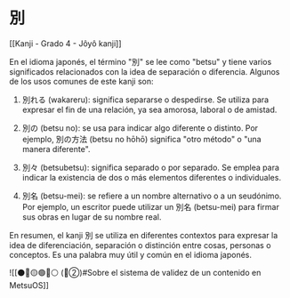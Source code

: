 # 別

[[Kanji - Grado 4 - Jôyô kanji]]

En el idioma japonés, el término "別" se lee como "betsu" y tiene varios significados relacionados con la idea de separación o diferencia. Algunos de los usos comunes de este kanji son:

1. 別れる (wakareru): significa separarse o despedirse. Se utiliza para expresar el fin de una relación, ya sea amorosa, laboral o de amistad.

2. 別の (betsu no): se usa para indicar algo diferente o distinto. Por ejemplo, 別の方法 (betsu no hōhō) significa "otro método" o "una manera diferente".

3. 別々 (betsubetsu): significa separado o por separado. Se emplea para indicar la existencia de dos o más elementos diferentes o individuales.

4. 別名 (betsu-mei): se refiere a un nombre alternativo o a un seudónimo. Por ejemplo, un escritor puede utilizar un 別名 (betsu-mei) para firmar sus obras en lugar de su nombre real.

En resumen, el kanji 別 se utiliza en diferentes contextos para expresar la idea de diferenciación, separación o distinción entre cosas, personas o conceptos. Es una palabra muy útil y común en el idioma japonés.


![[⚫🔴🟡🟢🔵⚪ (🔴②)#Sobre el sistema de validez de un contenido en MetsuOS]]